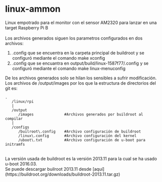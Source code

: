 # linux-ammon
Linux empotrado para el monitor con el sensor AM2320 para lanzar en una target Raspberry Pi B<br />
<br />
Los archivos generados siguen los parametros configurados en dos archivos:<br />
 1.  .config que se encuentra en la carpeta principal de buildroot y se configuró mediante el comando make xconfig<br />
 2.  .config que se encuantra en output/build/linux-1587f77/.config y se configuró mediante el comando make linux-menuconfig<br />
  
De los archivos generados solo se hilan los sensibles a sufrir modificación. Los archivos de /output/images por los que la estructura de directorios del git es:<br />
```
.
   /linux/rpi
   |
   /output
      /images              #Archivos generados por buildroot al compilar
   |
   /configs
      /builroot\.config    #Archivo configuración de buildroot
      /linux\.config       #Archivo configuración del kernel
      /uboot\.txt          #Archivo configuración de u-boot para initramfs
```   
<br />
La versión usada de buildroot es la versión 2013.11 para la cual se ha usado u-boot 2016.03.<br />
Se puede descargar builroot 2013.11 desde [aquí](https://buildroot.org/downloads/buildroot-2013.11.tar.gz)<br />
